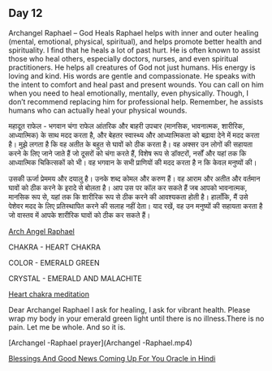## Day 12

Archangel Raphael – God Heals
Raphael helps with inner and outer healing (mental, emotional, physical, spiritual), and helps promote better health and spirituality. 
I find that he heals a lot of past hurt. He is often known to assist those who heal others, especially doctors, nurses, and even spiritual practitioners. 
He helps all creatures of God not just humans.
His energy is loving and kind. His words are gentle and compassionate. He speaks with the intent to comfort and heal past and present wounds. 
You can call on him when you need to heal emotionally, mentally, even physically. Though, I don’t recommend replacing him for professional help. 
Remember, he assists humans who can actually heal your physical wounds.

महादूत राफेल - भगवान चंगा
राफेल आंतरिक और बाहरी उपचार (मानसिक, भावनात्मक, शारीरिक, आध्यात्मिक) के साथ मदद करता है, और बेहतर स्वास्थ्य और आध्यात्मिकता को बढ़ावा देने में मदद करता है। 
मुझे लगता है कि वह अतीत के बहुत से घावों को ठीक करता है। वह अक्सर उन लोगों की सहायता करने के लिए जाने जाते हैं जो दूसरों को चंगा करते हैं, 
विशेष रूप से डॉक्टरों, नर्सों और यहां तक ​​कि आध्यात्मिक चिकित्सकों को भी। 
वह भगवान के सभी प्राणियों की मदद करता है न कि केवल मनुष्यों की।

उसकी ऊर्जा प्रेममय और दयालु है। उनके शब्द कोमल और करुण हैं। वह आराम और अतीत और वर्तमान घावों को ठीक करने के इरादे से बोलता है। 
आप उस पर कॉल कर सकते हैं जब आपको भावनात्मक, मानसिक रूप से, यहां तक ​​कि शारीरिक रूप से ठीक करने की आवश्यकता होती है। 
हालाँकि, मैं उसे पेशेवर मदद के लिए प्रतिस्थापित करने की सलाह नहीं देता। याद रखें, वह उन मनुष्यों की सहायता करता है जो वास्तव में आपके शारीरिक घावों को ठीक कर सकते हैं।

[Arch Angel Raphael](https://youtu.be/NivVwjNHyRQ)

CHAKRA - HEART CHAKRA

COLOR - EMERALD GREEN

CRYSTAL -  EMERALD AND MALACHITE

[Heart chakra meditation](https://youtu.be/Dcn3Bncp_Vg)

Dear Archangel  Raphael
   I ask for healing,
   I ask for vibrant health.
Please wrap my body in your emerald green light until there is no illness.There is no pain. Let me be whole.
And so it is.

[Archangel -Raphael prayer](Archangel -Raphael.mp4)

[Blessings And Good News Coming Up For You Oracle in Hindi](https://youtu.be/o19mOWJdmWs)


